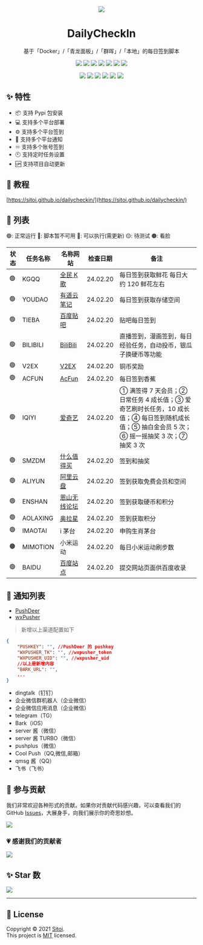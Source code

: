 <div align="center">

<img src="https://socialify.git.ci/Sitoi/dailycheckin/image?font=Rokkitt&forks=1&issues=1&language=1&name=1&owner=1&pattern=Circuit%20Board&pulls=1&stargazers=1&theme=Dark">

<h1>DailyCheckIn</h1>

基于「Docker」/「青龙面板」/「群晖」/「本地」的每日签到脚本

<!-- SHIELD GROUP -->
<div id="shield">

[![][github-releases-shield]][github-releases-link]
[![][pypi-version-shield]][pypi-version-link]
[![][github-release-date-shield]][github-release-date-link]
[![][github-stars-shield]][github-stars-link]
[![][github-forks-shield]][github-forks-link]
[![][github-issues-shield]][github-issues-link]
[![][github-contributors-shield]][github-contributors-link]

[![][python-version-shield]][python-version-link]
[![][pypi-dm-shield]][pypi-dm-link]
[![][docker-pull-shield]][docker-pull-link]
[![][docker-size-shield]][docker-size-link]
[![][docker-stars-shield]][docker-stars-link]
[![][github-license-shield]][github-license-link]

<!-- SHIELD GROUP -->
</div>
</div>

## ✨ 特性

- 📦 支持 Pypi 包安装
- 💻 支持多个平台部署
- ⚙️ 支持多个平台签到
- 📢 支持多个平台通知
- ♾️ 支持多个账号签到
- 🕙 支持定时任务设置
- 🆙 支持项目自动更新

## 🦄 教程

[https://sitoi.github.io/dailycheckin/](https://sitoi.github.io/dailycheckin/)

## 🧾 列表

🟢: 正常运行 🔴: 脚本暂不可用 🔵: 可以执行(需更新) 🟡: 待测试 🟤: 看脸

| 状态 | 任务名称 | 名称网站                                                   | 检查日期 | 备注                                                                                                                                           |
| ---- | -------- | ---------------------------------------------------------- | -------- | ---------------------------------------------------------------------------------------------------------------------------------------------- |
| 🟢️  | KGQQ     | [全民 K 歌](https://kg.qq.com/index-pc.html)               | 24.02.20 | 每日签到获取鲜花 每日大约 120 鲜花左右                                                                                                         |
| 🟢️  | YOUDAO   | [有道云笔记](https://note.youdao.com/web/)                 | 24.02.20 | 每日签到获取存储空间                                                                                                                           |
| 🟢️  | TIEBA    | [百度贴吧](https://tieba.baidu.com/index.html)             | 24.02.20 | 贴吧每日签到                                                                                                                                   |
| 🟢️  | BILIBILI | [BiliBili](https://www.bilibili.com/)                      | 24.02.20 | 直播签到，漫画签到，每日经验任务，自动投币，银瓜子换硬币等功能                                                                                 |
| 🟢️  | V2EX     | [V2EX](https://www.v2ex.com/)                              | 24.02.20 | 铜币奖励                                                                                                                                       |
| 🟢️  | ACFUN    | [AcFun](https://www.acfun.cn/)                             | 24.02.20 | 每日签到香蕉                                                                                                                                   |
| 🟢️  | IQIYI    | [爱奇艺](https://www.iqiyi.com/)                           | 24.02.20 | ① 满签得 7 天会员；② 日常任务 4 成长值；③ 爱奇艺刷时长任务，10 成长值；④ 每日签到随机成长值；⑤ 抽白金会员 5 次；⑥ 摇一摇抽奖 3 次；⑦ 抽奖 3 次 |
| 🟢️  | SMZDM    | [什么值得买](https://www.smzdm.com/)                       | 24.02.20 | 签到和抽奖                                                                                                                                     |
| 🟢️  | ALIYUN   | [阿里云盘](https://www.aliyundrive.com/drive/)             | 24.02.20 | 签到获取免费会员和空间                                                                                                                         |
| 🟢️  | ENSHAN   | [恩山无线论坛](https://www.right.com.cn/forum/)            | 24.02.20 | 签到获取硬币和积分                                                                                                                             |
| 🟢️  | AOLAXING | [奥拉星](http://www.100bt.com/m/creditMall/?gameId=2#task) | 24.02.20 | 签到获取积分                                                                                                                                   |
| 🟢️  | IMAOTAI  | i 茅台                                                     | 24.02.20 | 申购生肖茅台                                                                                                                                   |
| 🟤   | MIMOTION | 小米运动                                                   | 24.02.20 | 每日小米运动刷步数                                                                                                                             |
| 🟢️  | BAIDU    | [百度站点](https://ziyuan.baidu.com/site/index#/)          | 24.02.20 | 提交网站页面供百度收录                                                                                                                         |

## 💬 通知列表

- [PushDeer](https://www.pushdeer.com/)
- [wxPusher](https://wxpusher.zjiecode.com/docs/#/)

> 新增以上渠道配置如下
> 
```json
{
    "PUSHKEY": "", //PushDeer 的 pushkey
    "WXPUSHER_TK": "", //wxpusher_token
    "WXPUSHER_UID": "", //wxpusher_uid
    //以上是新增内容
    "BARK_URL": "",
    ...
}
```


- dingtalk（钉钉）
- 企业微信群机器人（企业微信）
- 企业微信应用消息（企业微信）
- telegram（TG）
- Bark（iOS）
- server 酱（微信）
- server 酱 TURBO（微信）
- pushplus（微信）
- Cool Push（QQ,微信,邮箱）
- qmsg 酱（QQ）
- 飞书（飞书）

## 🤝 参与贡献

我们非常欢迎各种形式的贡献。如果你对贡献代码感兴趣，可以查看我们的 GitHub [Issues][github-issues-link]，大展身手，向我们展示你的奇思妙想。

[![][pr-welcome-shield]][pr-welcome-link]

### 💗 感谢我们的贡献者

[![][github-contrib-shield]][github-contrib-link]

## ✨ Star 数

[![][starchart-shield]][starchart-link]

---

## 📝 License

Copyright © 2021 [Sitoi][profile-link]. <br />
This project is [MIT](https://github.com/Sitoi/dailycheckin/blob/main/LICENSE) licensed.

<!-- LINK GROUP -->

[profile-link]: https://github.com/sitoi
[github-codespace-link]: https://codespaces.new/sitoi/dailycheckin
[github-codespace-shield]: https://github.com/sitoi/dailycheckin/blob/main/images/codespaces.png?raw=true
[github-contributors-link]: https://github.com/sitoi/dailycheckin/graphs/contributors
[github-contributors-shield]: https://img.shields.io/github/contributors/sitoi/dailycheckin?color=c4f042&labelColor=black&style=flat-square
[github-forks-link]: https://github.com/sitoi/dailycheckin/network/members
[github-forks-shield]: https://img.shields.io/github/forks/sitoi/dailycheckin?color=8ae8ff&labelColor=black&style=flat-square
[github-issues-link]: https://github.com/sitoi/dailycheckin/issues
[github-issues-shield]: https://img.shields.io/github/issues/sitoi/dailycheckin?color=ff80eb&labelColor=black&style=flat-square
[github-license-link]: https://github.com/sitoi/dailycheckin/blob/main/LICENSE
[github-license-shield]: https://img.shields.io/github/license/sitoi/dailycheckin?labelColor=black&style=flat-square
[github-stars-link]: https://github.com/sitoi/dailycheckin/stargazers
[github-stars-shield]: https://img.shields.io/github/stars/sitoi/dailycheckin?color=ffcb47&labelColor=black&style=flat-square
[github-releases-link]: https://github.com/sitoi/dailycheckin/releases
[github-releases-shield]: https://img.shields.io/github/v/release/sitoi/dailycheckin?labelColor=black&style=flat-square
[github-release-date-link]: https://github.com/sitoi/dailycheckin/releases
[github-release-date-shield]: https://img.shields.io/github/release-date/sitoi/dailycheckin?labelColor=black&style=flat-square
[pr-welcome-link]: https://github.com/sitoi/dailycheckin/pulls
[pr-welcome-shield]: https://img.shields.io/badge/🤯_pr_welcome-%E2%86%92-ffcb47?labelColor=black&style=for-the-badge
[github-contrib-link]: https://github.com/sitoi/dailycheckin/graphs/contributors
[github-contrib-shield]: https://contrib.rocks/image?repo=sitoi%2Fdailycheckin
[docker-pull-shield]: https://img.shields.io/docker/pulls/sitoi/dailycheckin?labelColor=black&style=flat-square
[docker-pull-link]: https://hub.docker.com/repository/docker/sitoi/dailycheckin
[docker-size-shield]: https://img.shields.io/docker/image-size/sitoi/dailycheckin?labelColor=black&style=flat-square
[docker-size-link]: https://hub.docker.com/repository/docker/sitoi/dailycheckin
[docker-stars-shield]: https://img.shields.io/docker/stars/sitoi/dailycheckin?labelColor=black&style=flat-square
[docker-stars-link]: https://hub.docker.com/repository/docker/sitoi/dailycheckin
[pypi-dm-shield]: https://img.shields.io/pypi/dm/dailycheckin?label=pypi&labelColor=black&style=flat-square
[pypi-dm-link]: https://pypi.org/project/dailycheckin/
[python-version-link]: https://pypi.org/project/dailycheckin/
[python-version-shield]: https://img.shields.io/pypi/pyversions/dailycheckin?labelColor=black&style=flat-square
[pypi-version-shield]: https://img.shields.io/pypi/v/dailycheckin?labelColor=black&style=flat-square
[pypi-version-link]: https://pypi.org/project/dailycheckin/
[starchart-shield]: https://api.star-history.com/svg?repos=sitoi/dailycheckin&type=Date
[starchart-link]: https://star-history.com/#sitoi/dailycheckin&Date
